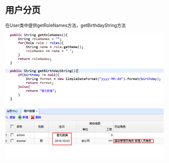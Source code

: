 # 用户分页

在User类中提供getRoleNames方法，getBirthdayString方法

![](../../../.gitbook/assets/image%20%2867%29.png)

![](../../../.gitbook/assets/image%20%2826%29.png)

